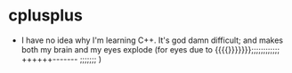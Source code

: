 # cplusplus
- I have no idea why I'm learning C++. It's god damn difficult; and makes both my brain and my eyes explode (for eyes due to {{{{}}}}}}};;;;;;;;;;;; ++++++------- ;;;;;;; )
